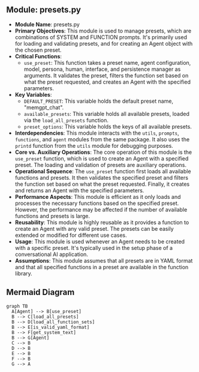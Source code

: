 ## Module: presets.py
- **Module Name**: presets.py
- **Primary Objectives**: This module is used to manage presets, which are combinations of SYSTEM and FUNCTION prompts. It's primarily used for loading and validating presets, and for creating an Agent object with the chosen preset.
- **Critical Functions**: 
  - `use_preset`: This function takes a preset name, agent configuration, model, persona, human, interface, and persistence manager as arguments. It validates the preset, filters the function set based on what the preset requested, and creates an Agent with the specified parameters.
- **Key Variables**: 
  - `DEFAULT_PRESET`: This variable holds the default preset name, "memgpt_chat".
  - `available_presets`: This variable holds all available presets, loaded via the `load_all_presets` function.
  - `preset_options`: This variable holds the keys of all available presets.
- **Interdependencies**: This module interacts with the `utils`, `prompts`, `functions`, and `agent` modules from the same package. It also uses the `printd` function from the `utils` module for debugging purposes.
- **Core vs. Auxiliary Operations**: The core operation of this module is the `use_preset` function, which is used to create an Agent with a specified preset. The loading and validation of presets are auxiliary operations.
- **Operational Sequence**: The `use_preset` function first loads all available functions and presets. It then validates the specified preset and filters the function set based on what the preset requested. Finally, it creates and returns an Agent with the specified parameters.
- **Performance Aspects**: This module is efficient as it only loads and processes the necessary functions based on the specified preset. However, the performance may be affected if the number of available functions and presets is large.
- **Reusability**: This module is highly reusable as it provides a function to create an Agent with any valid preset. The presets can be easily extended or modified for different use cases.
- **Usage**: This module is used whenever an Agent needs to be created with a specific preset. It's typically used in the setup phase of a conversational AI application.
- **Assumptions**: This module assumes that all presets are in YAML format and that all specified functions in a preset are available in the function library.
## Mermaid Diagram
```mermaid
graph TB
  A[Agent] --> B[use_preset]
  B --> C[load_all_presets]
  B --> D[load_all_function_sets]
  B --> E[is_valid_yaml_format]
  B --> F[get_system_text]
  B --> G[Agent]
  C --> B
  D --> B
  E --> B
  F --> B
  G --> A
```
